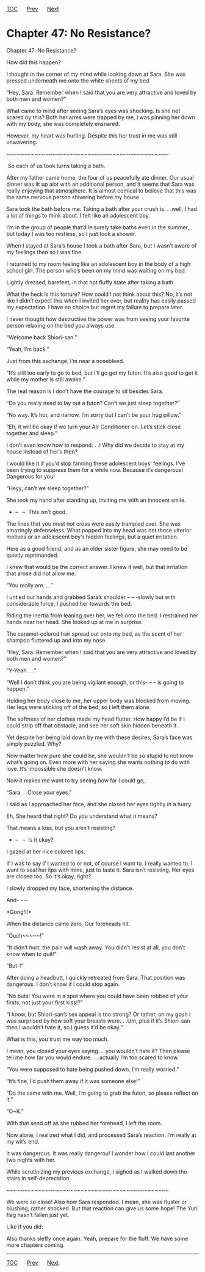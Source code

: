 [TOC](../readme.md)&nbsp;&nbsp;&nbsp;&nbsp;&nbsp;&nbsp;[Prev](0045_Chapter.md)&nbsp;&nbsp;&nbsp;&nbsp;&nbsp;&nbsp;[Next](0047_Chapter.md)



# Chapter 47: No Resistance?

Chapter 47: No Resistance?

How did this happen?

I thought in the corner of my mind while looking down at Sara. She was
pressed underneath me onto the white sheets of my bed.

“Hey, Sara. Remember when I said that you are very attractive and loved
by both men and women?”

What came to mind after seeing Sara’s eyes was shocking. Is she not
scared by this? Both her arms were trapped by me, I was pinning her down
with my body, she was completely ensnared.

However, my heart was hurting. Despite this her trust in me was still
unwavering.

\~\~\~\~\~\~\~\~\~\~\~\~\~\~\~\~\~\~\~\~\~\~\~\~\~\~\~\~\~\~\~\~\~\~\~\~\~\~\~\~\~\~\~\~\~~

 So each of us took turns taking a bath. 

After my father came home, the four of us peacefully ate dinner. Our
usual dinner was lit up alot with an additional person, and It seems
that Sara was really enjoying that atmosphere. It is almost comical to
believe that this was the same nervous person shivering before my house.

Sara took the bath before me. Taking a bath after your crush is. .
.well, I had a lot of things to think about. I felt like an adolescent
boy.

I’m in the group of people that’d leisurely take baths even in the
summer, but today I was too restless, so I just took a shower.

When I stayed at Sara’s house I took a bath after Sara, but I wasn’t
aware of my feelings then so I was fine.

I returned to my room feeling like an adolescent boy in the body of a
high school girl. The person who’s been on my mind was waiting on my
bed.

Lightly dressed, barefeet, in that hot fluffy state after taking a bath.

What the heck is this torture? How could I not think about this? No,
it’s not like I didn’t expect this when I invited her over, but reality
has easily passed my expectation. I have no choice but regret my failure
to prepare later.

I never thought how destructive the power was from seeing your favorite
person relaxing on the bed you always use.

“Welcome back Shiori-san.”

“Yeah, I’m back.”

Just from this exchange, I’m near a nosebleed.

“It’s still too early to go to bed, but I’ll go get my futon. It’s also
good to get it while my mother is still awake.”

The real reason is I don’t have the courage to sit besides Sara.

“Do you really need to lay out a futon? Can’t we just sleep together?”

“No way. It’s hot, and narrow. I’m sorry but I can’t be your hug
pillow.”

“Eh, it will be okay if we turn your Air Conditioner on. Let’s stick
close together and sleep.”

I don’t even know how to respond. . .! Why did we decide to stay at my
house instead of her’s then? 

I would like it if you’d stop fanning these adolescent boys’ feelings.
I’ve been trying to suppress them for a while now. Because it’s
dangerous! Dangerous for you!

“Heyy, can’t we sleep together?”

She took my hand after standing up, inviting me with an innocent smile.

- –   –  This isn’t good.

The lines that you must not cross were easily trampled over. She was
amazingly defenseless. What popped into my head was not those ulterior
motives or an adolescent boy’s hidden feelings, but a quiet irritation.

Here as a good friend, and as an older sister figure, she may need to be
quietly reprimanded.

I knew that would be the correct answer. I knew it well, but that
irritation that arose did not allow me.

“You really are. . .”

I untied our hands and grabbed Sara’s shoulder – – -slowly but with
considerable force, I pushed her towards the bed.

Riding the inertia from leaning over her, we fell onto the bed. I
restrained her hands near her head. She looked up at me in surprise.

The caramel-colored hair spread out onto my bed, as the scent of her
shampoo fluttered up and into my nose.

“Hey, Sara. Remember when I said that you are very attractive and loved
by both men and women?”

“Y-Yeah. . .”

“Well I don’t think you are being vigilant enough, or this- – – is going
to happen.”

Holding her body close to me, her upper body was blocked from moving.
Her legs were sticking off of the bed, so I left them alone. 

The softness of her clothes made my head flutter. How happy I’d be if I
could strip off that obstacle, and see her soft skin hidden beneath it.

Yet despite her being laid down by me with these desires, Sara’s face
was simply puzzled. Why?

Now matter how pure she could be, she wouldn’t be so stupid to not know
what’s going on. Even more with her saying she wants nothing to do with
love. It’s impossible she doesn’t know.

Now it makes me want to try seeing how far I could go,

“Sara. . .Close your eyes.”

I said as I approached her face, and she closed her eyes tightly in a
hurry.

Eh, She heard that right? Do you understand what it means?

That means a kiss, but you aren’t resisting?

- –   –  Is it okay?

I gazed at her nice colored lips.

If I was to say if I wanted to or not, of course I want to. I really
wanted to. I want to seal her lips with mine, just to taste it. Sara
isn’t resisting. Her eyes are closed too. So it’s okay, right?

I slowly dropped my face, shortening the distance. 

And- – –

\*Gong!!!\*

When the distance came zero. Our foreheads hit.

“Ouch\~\~\~\~~!”

“It didn’t hurt, the pain will wash away. You didn’t resist at all, you
don’t know when to quit!”

“But-!”

After doing a headbutt, I quickly retreated from Sara. That position was
dangerous. I don’t know if I could stop again.

“No buts! You were in a spot where you could have been robbed of your
firsts, not just your first kiss!?”

“I know, but Shiori-san’s sex appeal is too strong? Or rather, oh my
gosh I was surprised by how soft your breasts were. . .Um, plus if it’s
Shiori-san then I wouldn’t hate it, so I guess it’d be okay.”

What is this, you trust me way too much.

I mean, you closed your eyes saying. . .you wouldn’t hate it? Then
please tell me how far you would endure. . . actually I’m too scared to
know.

“You were supposed to hate being pushed down. I’m really worried.”

“It’s fine, I’d push them away if it was someone else!”

“Do the same with me. Well, I’m going to grab the futon, so please
reflect on it.”

“O~K.”

With that send off as she rubbed her forehead, I left the room.

Now alone, I realized what I did, and processed Sara’s reaction. I’m
really at my wit’s end.

It was dangerous. It was really dangerou! I wonder how I could last
another two nights with her.

While scrutinizing my previous exchange, I sighed as I walked down the
stairs in self-deprecation.

\~\~\~\~\~\~\~\~\~\~\~\~\~\~\~\~\~\~\~\~\~\~\~\~\~\~\~\~\~\~\~\~\~\~\~\~\~\~\~\~\~\~\~\~\~~

We were so close! Also how Sara responded. I mean, she was fluster or
blushing, rather shocked. But that reaction can give us some hope! The
Yuri flag hasn’t fallen just yet.

Like if you did:

Also thanks sleffy once again. Yeah, prepare for the fluff. We have some
more chapters coming.


---
[TOC](../readme.md)&nbsp;&nbsp;&nbsp;&nbsp;&nbsp;&nbsp;[Prev](0045_Chapter.md)&nbsp;&nbsp;&nbsp;&nbsp;&nbsp;&nbsp;[Next](0047_Chapter.md)

